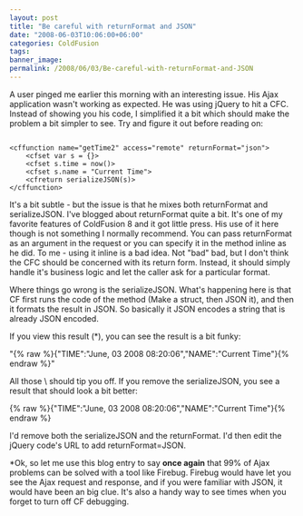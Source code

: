 ```yaml
---
layout: post
title: "Be careful with returnFormat and JSON"
date: "2008-06-03T10:06:00+06:00"
categories: ColdFusion 
tags: 
banner_image: 
permalink: /2008/06/03/Be-careful-with-returnFormat-and-JSON
---
```


A user pinged me earlier this morning with an interesting issue. His Ajax application wasn't working as expected. He was using jQuery to hit a CFC. Instead of showing you his code, I simplified it a bit which should make the problem a bit simpler to see. Try and figure it out before reading on:
<!--more-->
<code>
&lt;cffunction name="getTime2" access="remote" returnFormat="json"&gt;
	&lt;cfset var s = {}&gt;
	&lt;cfset s.time = now()&gt;
	&lt;cfset s.name = "Current Time"&gt;
	&lt;cfreturn serializeJSON(s)&gt;
&lt;/cffunction&gt;
</code>

It's a bit subtle - but the issue is that he mixes both returnFormat and serializeJSON. I've blogged about returnFormat quite a bit. It's one of my favorite features of ColdFusion 8 and it got little press. His use of it here though is not something I normally recommend. You can pass returnFormat as an argument in the request or you can specify it in the method inline  as he did. To me - using it inline is a bad idea. Not "bad" bad, but I don't think the CFC should be concerned with its return form. Instead, it should simply handle it's business logic and let the caller ask for a particular format. 

Where things go wrong is the serializeJSON. What's happening here is that CF first runs the code of the method (Make a struct, then JSON it), and then it formats the result in JSON. So basically it JSON encodes a string that is already JSON encoded. 

If you view this result (*), you can see the result is a bit funky:

"{% raw %}{\"TIME\":\"June, 03 2008 08:20:06\",\"NAME\":\"Current Time\"}{% endraw %}" 

All those \ should tip you off. If you remove the serializeJSON, you see a result that should look a bit better:

{% raw %}{"TIME":"June, 03 2008 08:20:06","NAME":"Current Time"}{% endraw %} 

I'd remove both the serializeJSON and the returnFormat. I'd then edit the jQuery code's URL to add returnFormat=JSON. 

*Ok, so let me use this blog entry to say <b>once again</b> that 99% of Ajax problems can be solved with a tool like Firebug. Firebug would have let you see the Ajax request and response, and if you were familiar with JSON, it would have been an big clue. It's also a handy way to see times when you forget to turn off CF debugging.